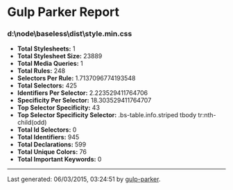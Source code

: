 # Gulp Parker Report


### d:\node\baseless\dist\style.min.css

- **Total Stylesheets:** 1
- **Total Stylesheet Size:** 23889
- **Total Media Queries:** 1
- **Total Rules:** 248
- **Selectors Per Rule:** 1.7137096774193548
- **Total Selectors:** 425
- **Identifiers Per Selector:** 2.223529411764706
- **Specificity Per Selector:** 18.303529411764707
- **Top Selector Specificity:** 43
- **Top Selector Specificity Selector:** .bs-table.info.striped tbody tr:nth-child(odd)
- **Total Id Selectors:** 0
- **Total Identifiers:** 945
- **Total Declarations:** 599
- **Total Unique Colors:** 76
- **Total Important Keywords:** 0

* * *

Last generated: 06/03/2015, 03:24:51 by [gulp-parker](https://github.com/PavelDemyanenko/gulp-parker).

